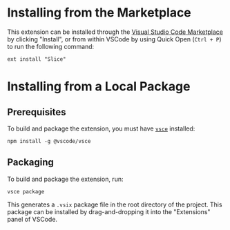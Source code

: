# Installing from the Marketplace

This extension can be installed through the [Visual Studio Code Marketplace](https://marketplace.visualstudio.com/items?itemName=ZeroCInc.slice) by clicking "Install",
or from within VSCode by using Quick Open (`Ctrl + P`) to run the following command:

```
ext install "Slice"
```

# Installing from a Local Package

## Prerequisites

To build and package the extension, you must have [`vsce`](https://code.visualstudio.com/api/working-with-extensions/publishing-extension#vsce) installed:

```
npm install -g @vscode/vsce
```

## Packaging

To build and package the extension, run:

```
vsce package
```

This generates a `.vsix` package file in the root directory of the project.
This package can be installed by drag-and-dropping it into the "Extensions" panel of VSCode.
